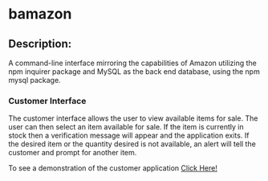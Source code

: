 # bamazon

## Description:

A command-line interface mirroring the capabilities of Amazon utilizing the npm inquirer package and MySQL as the back end database, using the npm mysql package.

### Customer Interface

The customer interface allows the user to view available items for sale. The user can then select an item available for sale. If the item is currently in stock then a verification message will appear and the application exits. If the desired item or the quantity desired is not available, an alert will tell the customer and prompt for another item.

To see a demonstration of the customer application <a href="https://youtu.be/Y-jJxi3aPkA"> Click Here!</a>

